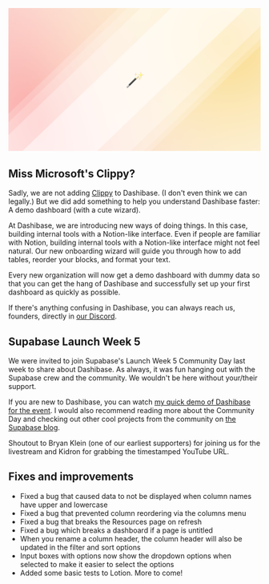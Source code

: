 ![Improved onboarding](../assets/onboarding-dashboard.png)

## Miss Microsoft's Clippy?

Sadly, we are not adding [Clippy](https://www.theverge.com/2021/7/14/22577468/microsoft-office-clippy-emoji-tweet-likes) to Dashibase. (I don't even think we can legally.) But we did add something to help you understand Dashibase faster: A demo dashboard (with a cute wizard).

At Dashibase, we are introducing new ways of doing things. In this case, building internal tools with a Notion-like interface. Even if people are familiar with Notion, building internal tools with a Notion-like interface might not feel natural. Our new onboarding wizard will guide you through how to add tables, reorder your blocks, and format your text.

Every new organization will now get a demo dashboard with dummy data so that you can get the hang of Dashibase and successfully set up your first dashboard as quickly as possible. 

If there's anything confusing in Dashibase, you can always reach us, founders, directly in [our Discord](https://discord.gg/crhDFYvbbq).

## Supabase Launch Week 5

We were invited to join Supabase's Launch Week 5 Community Day last week to share about Dashibase. As always, it was fun hanging out with the Supabase crew and the community. We wouldn't be here without your/their support.

If you are new to Dashibase, you can watch [my quick demo of Dashibase for the event](https://supabase.com/blog/launch-week-5-community-day). I would also recommend reading more about the Community Day and checking out other cool projects from the community on [the Supabase blog](https://supabase.com/blog/launch-week-5-community-day).

Shoutout to Bryan Klein (one of our earliest supporters) for joining us for the livestream and Kidron for grabbing the timestamped YouTube URL.

## Fixes and improvements

- Fixed a bug that caused data to not be displayed when column names have upper and lowercase
- Fixed a bug that prevented column reordering via the columns menu
- Fixed a bug that breaks the Resources page on refresh
- Fixed a bug which breaks a dashboard if a page is untitled
- When you rename a column header, the column header will also be updated in the filter and sort options
- Input boxes with options now show the dropdown options when selected to make it easier to select the options
- Added some basic tests to Lotion. More to come! 